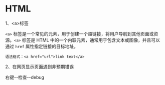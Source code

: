 # HTML

1、\<a>标签

`<a>` 标签是一个常见的元素，用于创建一个超链接，将用户导航到其他页面或资源。`<a>` 标签是 HTML 中的一个内联元素，通常用于包含文本或图像，并且可以通过 `href` 属性指定链接的目标地址。

```
语法格式：<a href="url">link text</a>
```

2、在网页显示页面遇到非预期错误

右键--检查--debug
